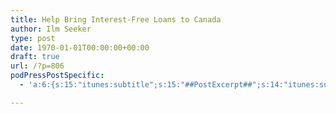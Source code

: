 ```yaml
---
title: Help Bring Interest-Free Loans to Canada
author: Ilm Seeker
type: post
date: 1970-01-01T00:00:00+00:00
draft: true
url: /?p=806
podPressPostSpecific:
  - 'a:6:{s:15:"itunes:subtitle";s:15:"##PostExcerpt##";s:14:"itunes:summary";s:15:"##PostExcerpt##";s:15:"itunes:keywords";s:17:"##WordPressCats##";s:13:"itunes:author";s:10:"##Global##";s:15:"itunes:explicit";s:2:"No";s:12:"itunes:block";s:2:"No";}'

---
```

